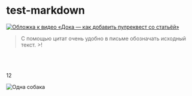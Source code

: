 # test-markdown

[![Обложка к видео «Дока — как добавить пулреквест со статьёй»](https://i3.ytimg.com/vi/y-_nXfKkI3w/hqdefault.jpg)](https://www.youtube.com/watch?v=y-_nXfKkI3w)


> С помощью цитат очень удобно в письме обозначать исходный текст. >!


[1]: https://doka.guide "Энциклопедия про web-dev"
[repo]: https://github.com/doka-guide "Репозиторий Доки"


 <br>
  <br>
   <br>
12


![Одна собака][1]

[1]: 
https://doka.guide/tools/markdown/demos/img/images/dog.svg "Собака смотрит влево"
